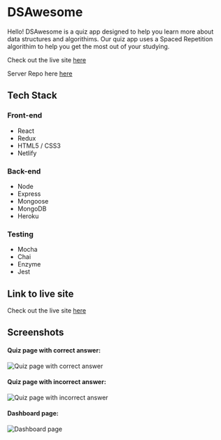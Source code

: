 # DSAwesome
Hello! DSAwesome is a quiz app designed to help you learn more about data structures and algorithims. Our quiz app uses a Spaced Repetition algorithim to help you get the most out of your studying.  
  
Check out the live site [here](https://dsawesome.netlify.com)

Server Repo here [here](https://github.com/thinkful-ei18/sr-server-cm-eg)

## Tech Stack
### Front-end
* React
* Redux
* HTML5 / CSS3
* Netlify 

### Back-end
* Node
* Express
* Mongoose
* MongoDB
* Heroku

### Testing
* Mocha
* Chai
* Enzyme
* Jest

## Link to live site
Check out the live site [here](https://dsawesome.netlify.com/)

## Screenshots
#### Quiz page with correct answer: 
![Quiz page with correct answer](https://i.imgur.com/CEN4DLC.png "Correct!")

#### Quiz page with incorrect answer: 
![Quiz page with incorrect answer](https://i.imgur.com/wnl0WRl.png "Incorrect!")

#### Dashboard page: 
![Dashboard page](https://i.imgur.com/CimtUhq.png "The user dashboard")
